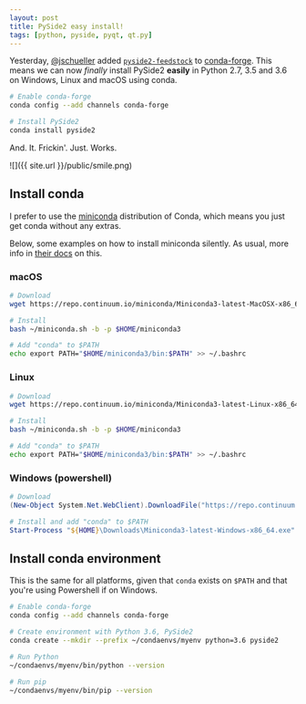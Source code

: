 ```yaml
---
layout: post
title: PySide2 easy install!
tags: [python, pyside, pyqt, qt.py]
---
```


Yesterday, [@jschueller](https://github.com/jschueller) added [`pyside2-feedstock`](https://github.com/conda-forge/pyside2-feedstock) to [conda-forge](https://conda-forge.org). This means we can now *finally* install PySide2 **easily** in Python 2.7, 3.5 and 3.6 on Windows, Linux and macOS using conda.


```bash
# Enable conda-forge
conda config --add channels conda-forge

# Install PySide2
conda install pyside2
```

And. It. Frickin'. Just. Works.  

<!--more-->

![]({{ site.url }}/public/smile.png)



## Install conda

I prefer to use the [miniconda](https://conda.io/miniconda.html) distribution of Conda, which means you just get conda without any extras.

Below, some examples on how to install miniconda silently. As usual, more info in [their docs](https://conda.io/docs/user-guide/install/macos.html#installing-in-silent-mode) on this.

### macOS

```bash
# Download
wget https://repo.continuum.io/miniconda/Miniconda3-latest-MacOSX-x86_64.sh -O ~/miniconda.sh

# Install
bash ~/miniconda.sh -b -p $HOME/miniconda3

# Add "conda" to $PATH
echo export PATH="$HOME/miniconda3/bin:$PATH" >> ~/.bashrc
```

### Linux

```bash
# Download
wget https://repo.continuum.io/miniconda/Miniconda3-latest-Linux-x86_64.sh -O ~/miniconda.sh

# Install
bash ~/miniconda.sh -b -p $HOME/miniconda3

# Add "conda" to $PATH
echo export PATH="$HOME/miniconda3/bin:$PATH" >> ~/.bashrc
```

### Windows (powershell)


```powershell
# Download
(New-Object System.Net.WebClient).DownloadFile("https://repo.continuum.io/miniconda/Miniconda3-latest-Windows-x86_64.exe", "${HOME}\Downloads\Miniconda3-latest-Windows-x86_64.exe")

# Install and add "conda" to $PATH
Start-Process "${HOME}\Downloads\Miniconda3-latest-Windows-x86_64.exe" "/S /D=${HOME}\Miniconda3 /AddToPath=1"
```

## Install conda environment

This is the same for all platforms, given that `conda` exists on `$PATH` and that you're using Powershell if on Windows.

```bash
# Enable conda-forge
conda config --add channels conda-forge

# Create environment with Python 3.6, PySide2
conda create --mkdir --prefix ~/condaenvs/myenv python=3.6 pyside2

# Run Python
~/condaenvs/myenv/bin/python --version

# Run pip
~/condaenvs/myenv/bin/pip --version
```
